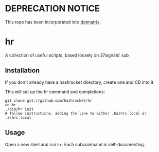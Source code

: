 # DEPRECATION NOTICE

This repo has been incorporated into [dotmatrix](http://github.com/hashrocket/dotmatrix).

# hr

A collection of useful scripts, based loosely on 37signals' sub

## Installation

If you don't already have a hashrocket directory, create one and CD into it.

This will set up the hr command and completions:

    git clone git://github.com/hashrocket/hr
    cd hr
    ./bin/hr init
    # follow instructions, adding the line to either .bashrc.local or .zshrc.local

## Usage

Open a new shell and run `hr`. Each subcommand is self-documenting.
